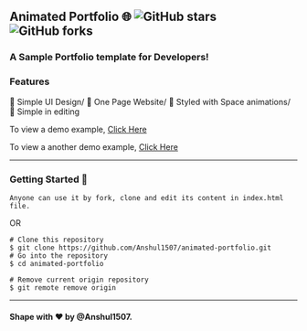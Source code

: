 ## Animated Portfolio 🌐 ![GitHub stars](https://img.shields.io/github/stars/anshul1507/animated-portfolio) ![GitHub forks](https://img.shields.io/github/forks/anshul1507/animated-portfolio)

### A Sample Portfolio template for Developers!

### Features

📙 Simple UI Design/
📙 One Page Website/
📙 Styled with Space animations/
📙 Simple in editing

To view a demo example, [Click Here](http://anshul1507.tech/animated-portfolio/) <p>
To view a another demo example, [Click Here](http://anshul1507.tech/simple-portfolio/)

---
### Getting Started 🚀

```Anyone can use it by fork, clone and edit its content in index.html file.```

 OR 
```
# Clone this repository
$ git clone https://github.com/Anshul1507/animated-portfolio.git
# Go into the repository 
$ cd animated-portfolio

# Remove current origin repository
$ git remote remove origin
```

---
#### Shape with ❤ by @Anshul1507. 
